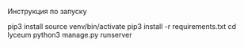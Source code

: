 Инструкция по запуску

pip3 install 
source venv/bin/activate
pip3 install -r requirements.txt
cd lyceum
python3 manage.py runserver
